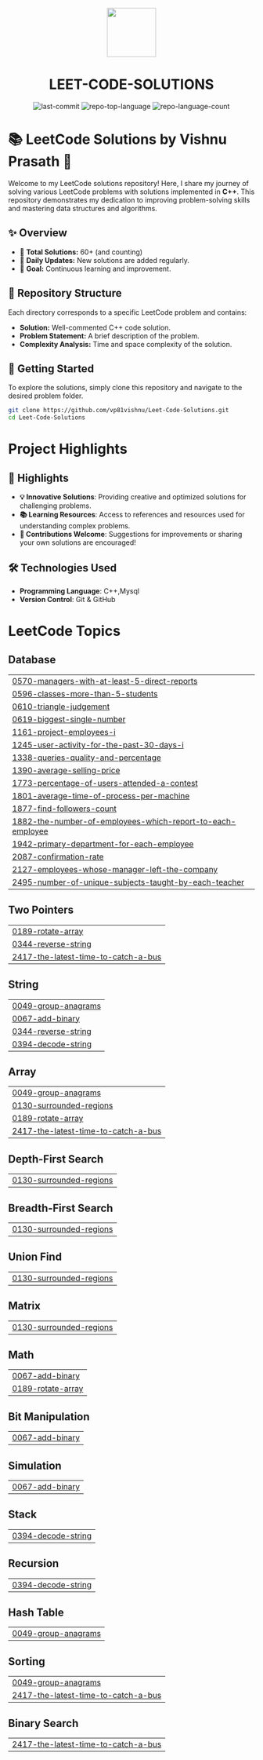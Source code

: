 <p align="center">
  <img src="https://cdn-icons-png.flaticon.com/512/6295/6295417.png" width="100" />
</p>
<p align="center">
    <h1 align="center">LEET-CODE-SOLUTIONS</h1>
</p>
<p align="center">
	<img src="https://img.shields.io/github/last-commit/vp81vishnu/Leet-Code-Solutions?style=flat&logo=git&logoColor=white&color=0080ff" alt="last-commit">
	<img src="https://img.shields.io/github/languages/top/vp81vishnu/Leet-Code-Solutions?style=flat&color=0080ff" alt="repo-top-language">
	<img src="https://img.shields.io/github/languages/count/vp81vishnu/Leet-Code-Solutions?style=flat&color=0080ff" alt="repo-language-count">
<p>

# 📚 LeetCode Solutions by Vishnu Prasath 🚀

Welcome to my LeetCode solutions repository! Here, I share my journey of solving various LeetCode problems with solutions implemented in **C++**. This repository demonstrates my dedication to improving problem-solving skills and mastering data structures and algorithms.

## ✨ Overview

- 🌟 **Total Solutions:** 60+ (and counting)
- 🔄 **Daily Updates:** New solutions are added regularly.
- 🎯 **Goal:** Continuous learning and improvement.

## 📂 Repository Structure

Each directory corresponds to a specific LeetCode problem and contains:

- **Solution:** Well-commented C++ code solution.
- **Problem Statement:** A brief description of the problem.
- **Complexity Analysis:** Time and space complexity of the solution.

## 🚀 Getting Started

To explore the solutions, simply clone this repository and navigate to the desired problem folder.

```bash
git clone https://github.com/vp81vishnu/Leet-Code-Solutions.git
cd Leet-Code-Solutions
```

# Project Highlights

## 🌟 Highlights
- **💡 Innovative Solutions**: Providing creative and optimized solutions for challenging problems.
- **📚 Learning Resources**: Access to references and resources used for understanding complex problems.
- **🤝 Contributions Welcome**: Suggestions for improvements or sharing your own solutions are encouraged!

## 🛠 Technologies Used
- **Programming Language**: C++,Mysql
- **Version Control**: Git & GitHub

<!---LeetCode Topics Start-->
# LeetCode Topics
## Database
|  |
| ------- |
| [0570-managers-with-at-least-5-direct-reports](https://github.com/vp81vishnu/Leet-Code-Solutions/tree/master/0570-managers-with-at-least-5-direct-reports) |
| [0596-classes-more-than-5-students](https://github.com/vp81vishnu/Leet-Code-Solutions/tree/master/0596-classes-more-than-5-students) |
| [0610-triangle-judgement](https://github.com/vp81vishnu/Leet-Code-Solutions/tree/master/0610-triangle-judgement) |
| [0619-biggest-single-number](https://github.com/vp81vishnu/Leet-Code-Solutions/tree/master/0619-biggest-single-number) |
| [1161-project-employees-i](https://github.com/vp81vishnu/Leet-Code-Solutions/tree/master/1161-project-employees-i) |
| [1245-user-activity-for-the-past-30-days-i](https://github.com/vp81vishnu/Leet-Code-Solutions/tree/master/1245-user-activity-for-the-past-30-days-i) |
| [1338-queries-quality-and-percentage](https://github.com/vp81vishnu/Leet-Code-Solutions/tree/master/1338-queries-quality-and-percentage) |
| [1390-average-selling-price](https://github.com/vp81vishnu/Leet-Code-Solutions/tree/master/1390-average-selling-price) |
| [1773-percentage-of-users-attended-a-contest](https://github.com/vp81vishnu/Leet-Code-Solutions/tree/master/1773-percentage-of-users-attended-a-contest) |
| [1801-average-time-of-process-per-machine](https://github.com/vp81vishnu/Leet-Code-Solutions/tree/master/1801-average-time-of-process-per-machine) |
| [1877-find-followers-count](https://github.com/vp81vishnu/Leet-Code-Solutions/tree/master/1877-find-followers-count) |
| [1882-the-number-of-employees-which-report-to-each-employee](https://github.com/vp81vishnu/Leet-Code-Solutions/tree/master/1882-the-number-of-employees-which-report-to-each-employee) |
| [1942-primary-department-for-each-employee](https://github.com/vp81vishnu/Leet-Code-Solutions/tree/master/1942-primary-department-for-each-employee) |
| [2087-confirmation-rate](https://github.com/vp81vishnu/Leet-Code-Solutions/tree/master/2087-confirmation-rate) |
| [2127-employees-whose-manager-left-the-company](https://github.com/vp81vishnu/Leet-Code-Solutions/tree/master/2127-employees-whose-manager-left-the-company) |
| [2495-number-of-unique-subjects-taught-by-each-teacher](https://github.com/vp81vishnu/Leet-Code-Solutions/tree/master/2495-number-of-unique-subjects-taught-by-each-teacher) |
## Two Pointers
|  |
| ------- |
| [0189-rotate-array](https://github.com/vp81vishnu/Leet-Code-Solutions/tree/master/0189-rotate-array) |
| [0344-reverse-string](https://github.com/vp81vishnu/Leet-Code-Solutions/tree/master/0344-reverse-string) |
| [2417-the-latest-time-to-catch-a-bus](https://github.com/vp81vishnu/Leet-Code-Solutions/tree/master/2417-the-latest-time-to-catch-a-bus) |
## String
|  |
| ------- |
| [0049-group-anagrams](https://github.com/vp81vishnu/Leet-Code-Solutions/tree/master/0049-group-anagrams) |
| [0067-add-binary](https://github.com/vp81vishnu/Leet-Code-Solutions/tree/master/0067-add-binary) |
| [0344-reverse-string](https://github.com/vp81vishnu/Leet-Code-Solutions/tree/master/0344-reverse-string) |
| [0394-decode-string](https://github.com/vp81vishnu/Leet-Code-Solutions/tree/master/0394-decode-string) |
## Array
|  |
| ------- |
| [0049-group-anagrams](https://github.com/vp81vishnu/Leet-Code-Solutions/tree/master/0049-group-anagrams) |
| [0130-surrounded-regions](https://github.com/vp81vishnu/Leet-Code-Solutions/tree/master/0130-surrounded-regions) |
| [0189-rotate-array](https://github.com/vp81vishnu/Leet-Code-Solutions/tree/master/0189-rotate-array) |
| [2417-the-latest-time-to-catch-a-bus](https://github.com/vp81vishnu/Leet-Code-Solutions/tree/master/2417-the-latest-time-to-catch-a-bus) |
## Depth-First Search
|  |
| ------- |
| [0130-surrounded-regions](https://github.com/vp81vishnu/Leet-Code-Solutions/tree/master/0130-surrounded-regions) |
## Breadth-First Search
|  |
| ------- |
| [0130-surrounded-regions](https://github.com/vp81vishnu/Leet-Code-Solutions/tree/master/0130-surrounded-regions) |
## Union Find
|  |
| ------- |
| [0130-surrounded-regions](https://github.com/vp81vishnu/Leet-Code-Solutions/tree/master/0130-surrounded-regions) |
## Matrix
|  |
| ------- |
| [0130-surrounded-regions](https://github.com/vp81vishnu/Leet-Code-Solutions/tree/master/0130-surrounded-regions) |
## Math
|  |
| ------- |
| [0067-add-binary](https://github.com/vp81vishnu/Leet-Code-Solutions/tree/master/0067-add-binary) |
| [0189-rotate-array](https://github.com/vp81vishnu/Leet-Code-Solutions/tree/master/0189-rotate-array) |
## Bit Manipulation
|  |
| ------- |
| [0067-add-binary](https://github.com/vp81vishnu/Leet-Code-Solutions/tree/master/0067-add-binary) |
## Simulation
|  |
| ------- |
| [0067-add-binary](https://github.com/vp81vishnu/Leet-Code-Solutions/tree/master/0067-add-binary) |
## Stack
|  |
| ------- |
| [0394-decode-string](https://github.com/vp81vishnu/Leet-Code-Solutions/tree/master/0394-decode-string) |
## Recursion
|  |
| ------- |
| [0394-decode-string](https://github.com/vp81vishnu/Leet-Code-Solutions/tree/master/0394-decode-string) |
## Hash Table
|  |
| ------- |
| [0049-group-anagrams](https://github.com/vp81vishnu/Leet-Code-Solutions/tree/master/0049-group-anagrams) |
## Sorting
|  |
| ------- |
| [0049-group-anagrams](https://github.com/vp81vishnu/Leet-Code-Solutions/tree/master/0049-group-anagrams) |
| [2417-the-latest-time-to-catch-a-bus](https://github.com/vp81vishnu/Leet-Code-Solutions/tree/master/2417-the-latest-time-to-catch-a-bus) |
## Binary Search
|  |
| ------- |
| [2417-the-latest-time-to-catch-a-bus](https://github.com/vp81vishnu/Leet-Code-Solutions/tree/master/2417-the-latest-time-to-catch-a-bus) |
<!---LeetCode Topics End-->